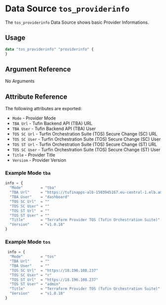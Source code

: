 # Data Source `tos_providerinfo`

The `tos_providerinfo` Data Source shows basic Provider Informations.

## Usage

```terraform
data "tos_providerinfo" "providerinfo" {
}
```

## Argument Reference

No Arguments

## Attribute Reference

The following attributes are exported:

* `Mode` - Provider Mode
* `TBA Url` - Tufin Backend API (TBA) URL
* `TBA User` - Tufin Backend API (TBA) User
* `TOS SC Url` - Turfin Orchestration Suite (TOS) Secure Change (SC) URL
* `TOS SC User` - Turfin Orchestration Suite (TOS) Secure Change (SC) User
* `TOS ST Url` - Turfin Orchestration Suite (TOS) Secure Change (ST) URL
* `TOS SC User` - Turfin Orchestration Suite (TOS) Secure Change (ST) User
* `Title` - Provider Title
* `Version` - Provider Version

### Example Mode `tba`

```terraform
info = {
  "Mode"        = "tba"
  "TBA Url"     = "https://tufinapps-alb-1503945167.eu-central-1.elb.amazonaws.com"
  "TBA User"    = "dashboard"
  "TOS SC Url"  = ""
  "TOS SC User" = ""
  "TOS ST Url"  = ""
  "TOS ST User" = ""
  "Title"       = "Terraform Provider TOS (Tufin Orchestration Suite)"
  "Version"     = "v1.0.10"
}
```

### Example Mode `tos`

```terraform
 info = {
  "Mode"        = "tos"
  "TBA Url"     = ""
  "TBA User"    = ""
  "TOS SC Url"  = "https://18.196.108.237"
  "TOS SC User" = "r"
  "TOS ST Url"  = "https://18.196.108.237"
  "TOS ST User" = "admin"
  "Title"       = "Terraform Provider TOS (Tufin Orchestration Suite)"
  "Version"     = "v1.0.10"
}
```
